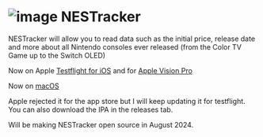 # ![image](https://github.com/Techtronis/NESTracker/assets/108685009/b37a87a6-338f-40e2-a130-a51a1140f939) NESTracker
NESTracker will allow you to read data such as the initial price, release date and more about all Nintendo consoles ever released (from the Color TV Game up to the Switch OLED)

Now on Apple [Testflight for iOS](https://testflight.apple.com/join/wwep90dI) and for [Apple Vision Pro](https://testflight.apple.com/join/Fb6LPVzi)

Now on [macOS](https://github.com/Techtronis/NESTrackerMac/releases/tag/v1.0.0)

Apple rejected it for the app store but I will keep updating it for testflight.
You can also download the IPA in the releases tab.

Will be making NESTracker open source in August 2024.




